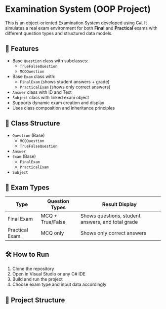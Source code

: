 # Examination System (OOP Project)

This is an object-oriented Examination System developed using C#. It simulates a real exam environment for both **Final** and **Practical** exams with different question types and structured data models.

## 🧩 Features

- Base `Question` class with subclasses:
  - `TrueFalseQuestion`
  - `MCQQuestion`
- Base `Exam` class with:
  - `FinalExam` (shows student answers + grade)
  - `PracticalExam` (shows only correct answers)
- `Answer` class with ID and Text
- `Subject` class with linked exam object
- Supports dynamic exam creation and display
- Uses class composition and inheritance principles

## 🧱 Class Structure

- `Question` (Base)
  - `MCQQuestion`
  - `TrueFalseQuestion`
- `Answer`
- `Exam` (Base)
  - `FinalExam`
  - `PracticalExam`
- `Subject`

## 🧪 Exam Types

| Type          | Question Types          | Result Display                       |
|---------------|--------------------------|--------------------------------------|
| Final Exam    | MCQ + True/False         | Shows questions, student answers, and total grade |
| Practical Exam| MCQ only                 | Shows only correct answers           |

## 🛠️ How to Run

1. Clone the repository
2. Open in Visual Studio or any C# IDE
3. Build and run the project
4. Choose exam type and input data accordingly

## 📁 Project Structure


